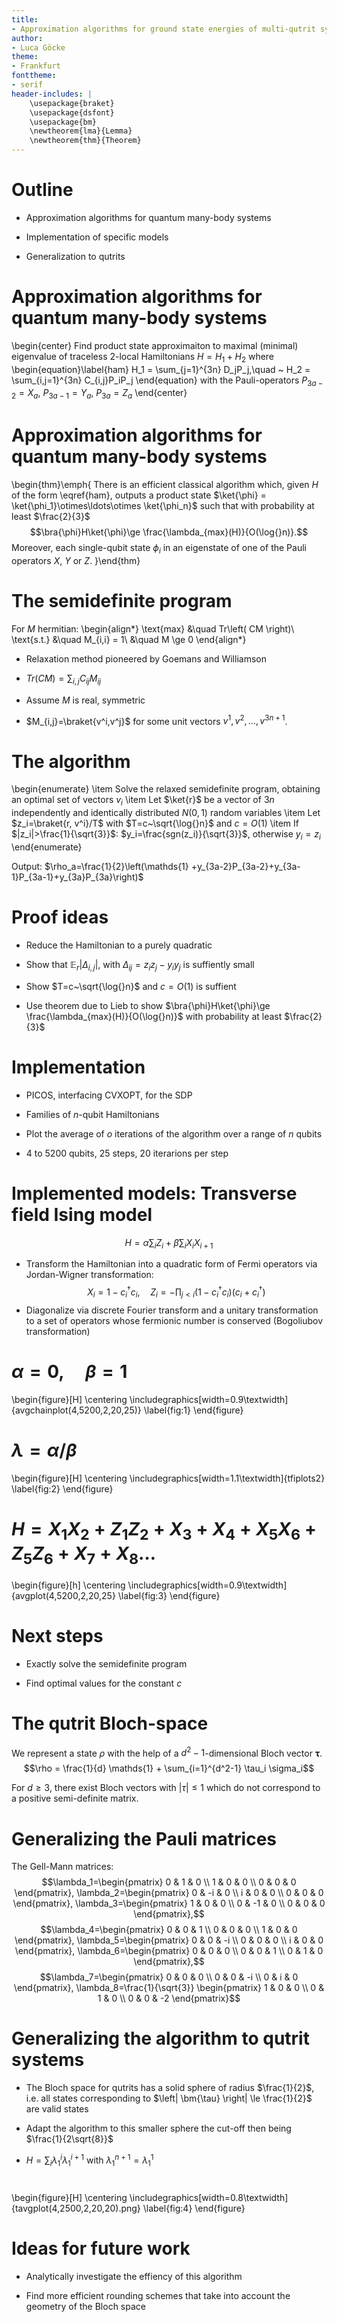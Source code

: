 ```yaml
---
title:
- Approximation algorithms for ground state energies of multi-qutrit systems
author:
- Luca Göcke
theme:
- Frankfurt
fonttheme:
- serif
header-includes: |
	\usepackage{braket}
	\usepackage{dsfont}
	\usepackage{bm}
	\newtheorem{lma}{Lemma}
	\newtheorem{thm}{Theorem}
---
```



# Outline

+ Approximation algorithms for quantum many-body systems

+ Implementation of specific models

+ Generalization to qutrits


# Approximation algorithms for quantum many-body systems

\begin{center}
Find product state approximaiton to maximal (minimal) eigenvalue of traceless $2$-local Hamiltonians $H = H_1+H_2$ where
\begin{equation}\label{ham}
	H_1 = \sum_{j=1}^{3n} D_jP_j,\quad ~ H_2  = \sum_{i,j=1}^{3n} C_{i,j}P_iP_j
\end{equation}
with the Pauli-operators $P_{3a-2}=X_a, ~ P_{3a-1}=Y_a, ~ P_{3a}=Z_a$
\end{center}


# Approximation algorithms for quantum many-body systems

\begin{thm}\emph{
		There is an efficient classical algorithm which, given $H$ of the form \eqref{ham}, outputs a product state $\ket{\phi} = \ket{\phi_1}\otimes\ldots\otimes \ket{\phi_n}$ such that with probability at least $\frac{2}{3}$
			$$\bra{\phi}H\ket{\phi}\ge \frac{\lambda_{max}(H)}{O(\log{}n)}.$$
Moreover, each single-qubit state $\phi_i$ in an eigenstate of one of the Pauli operators $X$, $Y$ or $Z$.
}\end{thm}

<!---
 # Approximation algorithms for quantum many-body systems
 + $H'=H_2+Z_{n+1}H_1$
 \begin{lma}
 	\emph{$\lambda_{max}\left( H' \right) =\lambda_{max}\left( H \right)$. Moreover, given any $(n+1)$-qubit state  $\omega$ we can efficiently compute an $n$-qubit state $\phi$ such that $$ \bra{\phi}H\ket{\phi} \ge \bra{\omega}H'\ket{\omega}.$$
 If $\omega$ is a tensor product of single qubit stabilizer states then so is $\phi$.}
 \end{lma}

 # Approximation algorithms for quantum many-body systems

 + $H'=H_2+Z_{n+1}H_1$

 + Since $H_1$ and $Z_{n+1}$ commute, they share a set of common eigenvectors:
 $$Z_{n+1}H_1\ket{\psi} = \lambda(Z_{n+1})\lambda(H_1)\ket{\psi}=\pm \lambda(H_1)\ket{\psi} = \lambda(Z_{n+1}H_1)\ket{\psi}$$

 + Operations that conserve the spectrum: $$\left( Y^{\otimes n}\left( H_2+H_1 \right) Y^{\otimes n} \right) ^{T} = H_2-H_1$$
--->


# The semidefinite program
For  $M$ hermitian:
\begin{align*}
	\text{max} &\quad Tr\left( CM \right)\\
	\text{s.t.} &\quad M_{i,i} = 1\\
	            &\quad M \ge 0
\end{align*}

+ Relaxation method pioneered by Goemans and Williamson

+ $Tr(CM)=\sum_{i,j}C_{ij}M_{ij}$

+ Assume $M$ is real, symmetric

+ $M_{i,j}=\braket{v^i,v^j}$ for some unit vectors $v^1, v^2,\ldots, v^{3n+1}$.

# The algorithm

\begin{enumerate}
	\item Solve the relaxed semidefinite program, obtaining an optimal set of vectors $v_i$
	\item Let $\ket{r}$ be a vector of $3n$ independently and identically distributed $N(0,1)$ random variables
	\item Let $z_i=\braket{r, v^i}/T$ with $T=c~\sqrt{\log{}n}$ and $c=O(1)$
	\item If $|z_i|>\frac{1}{\sqrt{3}}$: $y_i=\frac{sgn(z_i)}{\sqrt{3}}$, otherwise $y_i=z_i$
\end{enumerate}

Output: $\rho_a=\frac{1}{2}\left(\mathds{1} +y_{3a-2}P_{3a-2}+y_{3a-1}P_{3a-1}+y_{3a}P_{3a}\right)$


# Proof ideas

+ Reduce the Hamiltonian to a purely quadratic

+ Show that $\mathbb{E}_r\left| \Delta_{i,j} \right|$, with $\Delta_{ij}=z_iz_j-y_iy_j$ is suffiently small

+ Show $T=c~\sqrt{\log{}n}$ and $c=O(1)$ is suffient

+ Use theorem due to Lieb to show $\bra{\phi}H\ket{\phi}\ge \frac{\lambda_{max}(H)}{O(\log{}n)}$ with probability at least $\frac{2}{3}$


# Implementation

+ PICOS, interfacing CVXOPT, for the SDP

+ Families of $n$-qubit Hamiltonians

+ Plot the average of $o$ iterations of the algorithm over a range of $n$ qubits

+ $4$ to $5200$ qubits, $25$ steps, $20$ iterarions per step


# Implemented models: Transverse field Ising model

$$H=\alpha \sum_{i} Z_i + \beta \sum_{i} X_iX_{i+1}$$

+ Transform the Hamiltonian into a quadratic form of Fermi operators via Jordan-Wigner transformation: $$X_i = 1-c^{\dagger}_ic_i,\quad Z_i= -\prod_{j<i}(1-c^{\dagger}_ic_i)(c_i+c^{\dagger}_i) $$
+ Diagonalize via discrete Fourier transform and a unitary transformation to a set of operators whose fermionic number is conserved (Bogoliubov transformation)

# $\alpha = 0,\quad \beta = 1$

\begin{figure}[H]
	\centering
	\includegraphics[width=0.9\textwidth]{avgchainplot(4,5200,2,20,25)}
	\label{fig:1}
\end{figure}

# $\lambda=\alpha/\beta$

\begin{figure}[H]
	\centering
	\includegraphics[width=1.1\textwidth]{tfiplots2}
	\label{fig:2}
\end{figure}

# $H =  X_1X_{2}+Z_1Z_{2}+X_{3}+X_{4}+X_5X_{6}+Z_5Z_{6}+X_{7}+X_{8}\ldots$

\begin{figure}[h]
	\centering
	\includegraphics[width=0.9\textwidth]{avgplot(4,5200,2,20,25}
	\label{fig:3}
\end{figure}

# Next steps

+ Exactly solve the semidefinite program

+ Find optimal values for the constant $c$


# The qutrit Bloch-space

We represent a state $\rho$ with the help of a $d^2-1$-dimensional Bloch vector $\bm{\tau}$.
$$\rho = \frac{1}{d} \mathds{1} + \sum_{i=1}^{d^2-1} \tau_i \sigma_i$$

For $d\ge3$, there exist Bloch vectors with $\left|\tau\right|\le 1$ which do not correspond to a positive semi-definite matrix.

# Generalizing the Pauli matrices
The Gell-Mann matrices:
$$\lambda_1=\begin{pmatrix} 0 & 1 & 0 \\ 1 & 0 & 0 \\ 0 & 0 & 0 \end{pmatrix},
\lambda_2=\begin{pmatrix} 0 & -i & 0 \\ i & 0 & 0 \\ 0 & 0 & 0 \end{pmatrix},
\lambda_3=\begin{pmatrix} 1 & 0 & 0 \\ 0 & -1 & 0 \\ 0 & 0 & 0 \end{pmatrix},$$
$$\lambda_4=\begin{pmatrix} 0 & 0 & 1 \\ 0 & 0 & 0 \\ 1 & 0 & 0 \end{pmatrix},
\lambda_5=\begin{pmatrix} 0 & 0 & -i \\ 0 & 0 & 0 \\ i & 0 & 0 \end{pmatrix},
\lambda_6=\begin{pmatrix} 0 & 0 & 0 \\ 0 & 0 & 1 \\ 0 & 1 & 0 \end{pmatrix},$$
$$\lambda_7=\begin{pmatrix} 0 & 0 & 0 \\ 0 & 0 & -i \\ 0 & i & 0 \end{pmatrix},
\lambda_8=\frac{1}{\sqrt{3}} \begin{pmatrix} 1 & 0 & 0 \\ 0 & 1 & 0 \\ 0 & 0 & -2 \end{pmatrix}$$


# Generalizing the algorithm to qutrit systems

+ The Bloch space for qutrits has a solid sphere of radius $\frac{1}{2}$, i.e. all states corresponding to $\left| \bm{\tau} \right| \le \frac{1}{2}$ are valid states

+ Adapt the algorithm to this smaller sphere the cut-off then being $\frac{1}{2\sqrt{8}}$

+ $H=\sum_{i}\lambda_1^{i}\lambda_1^{i+1}$ with $\lambda^{n+1}_1=\lambda^{1}_1$

#

\begin{figure}[H]
	\centering
	\includegraphics[width=0.8\textwidth]{tavgplot(4,2500,2,20,20).png}
	\label{fig:4}
\end{figure}

# Ideas for future work

+ Analytically investigate the effiency of this algorithm

+ Find more efficient rounding schemes that take into account the geometry of the Bloch space


#
